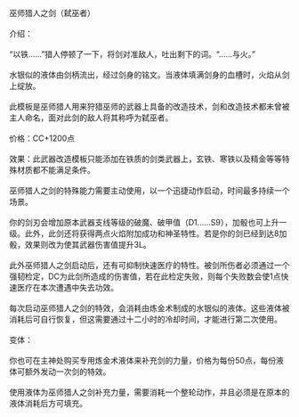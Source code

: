 <title>弑巫者</title>
<meta name="GENERATOR" content="WinCHM">
<meta http-equiv="Content-Type" content="text/html; charset=gb2312">
<br>巫师猎人之剑（弑巫者）
<br>
<br>介绍：
<br>
<br>“以铁……”猎人停顿了一下，将剑对准敌人，吐出剩下的词。“……与火。”
<br>
<br>水银似的液体由剑柄流出，经过剑身的铭文。当液体填满剑身的血槽时，火焰从剑上绽放。
<br>
<br>此模板是巫师猎人用来狩猎巫师的武器上具备的改造技术，剑和改造技术都未曾被主人命名，面对此剑的敌人将其称呼为弑巫者。
<br>
<br>价格：CC+1200点
<br>
<br>效果：此武器改造模板只能添加在铁质的剑类武器上，玄铁、寒铁以及精金等等特殊材质都不能满足条件。
<br>
<br>巫师猎人之剑的特殊能力需要主动使用，以一个迅捷动作启动，时间最多持续一个场景。
<br>
<br>你的剑刃会增加原本武器支线等级的破魔、破甲值（D1……S9），加骰也可上升一级。此外，此剑还将获得两点火焰附加成功和神圣特性。若是你的剑已经到达8加骰，效果则改为使其武器伤害值提升3L。
<br>
<br>此外巫师猎人之剑启动后，还有可抑制快速医疗的特性。被剑所伤者必须通过一个强韧检定，DC为此剑所造成的伤害值，若在此检定失败，则每个失败数会使1点快速医疗在本次遭遇中失去功效。
<br>
<br>每次启动巫师猎人之剑的特效，会消耗由炼金术制成的水银似的液体。这些液体被消耗后可自行恢复，但这需要通过十二小时的冷却时间，才能进行第二次使用。
<br>
<br>变体：
<br>
<br>你也可在主神处购买专用炼金术液体来补充剑的力量，价格为每份50点，每份液体可额外发动一次剑的特效。
<br>
<br>使用液体为巫师猎人之剑补充力量，需要消耗一个整轮动作，并且必须是在原本的液体消耗后方可填充。
<br>